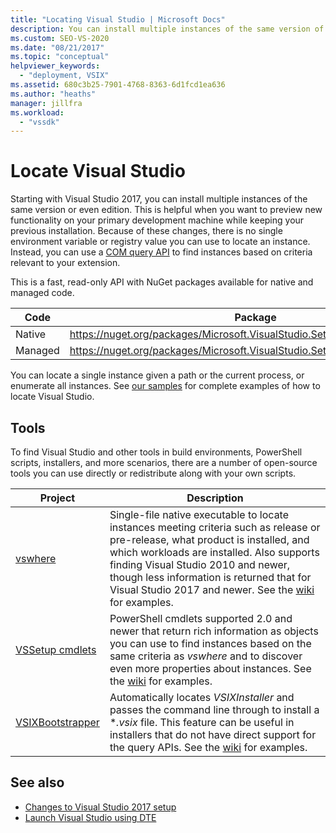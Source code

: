 ```yaml
---
title: "Locating Visual Studio | Microsoft Docs"
description: You can install multiple instances of the same version of Visual Studio. Learn how to use a COM query API to find the instance that you want.
ms.custom: SEO-VS-2020
ms.date: "08/21/2017"
ms.topic: "conceptual"
helpviewer_keywords:
  - "deployment, VSIX"
ms.assetid: 680c3b25-7901-4768-8363-6d1fcd1ea636
ms.author: "heaths"
manager: jillfra
ms.workload:
  - "vssdk"
---
```

# Locate Visual Studio

Starting with Visual Studio 2017, you can install multiple instances of the same version or even edition. This is helpful when you want to preview new functionality on your primary development machine while keeping your previous installation. Because of these changes, there is no single environment variable or registry value you can use to locate an instance. Instead, you can use a [COM query API](/dotnet/api/microsoft.visualstudio.setup.configuration) to find instances based on criteria relevant to your extension.

This is a fast, read-only API with NuGet packages available for native and managed code.

| Code | Package |
| ---- | --- |
| Native | https://nuget.org/packages/Microsoft.VisualStudio.Setup.Configuration.Native |
| Managed | https://nuget.org/packages/Microsoft.VisualStudio.Setup.Configuration.Interop |

You can locate a single instance given a path or the current process, or enumerate all instances. See [our samples](https://github.com/Microsoft/vs-setup-samples) for complete examples of how to locate Visual Studio.

## Tools

To find Visual Studio and other tools in build environments, PowerShell scripts, installers, and more scenarios, there are a number of open-source tools you can use directly or redistribute along with your own scripts.

| Project | Description |
| ------- | ----------- |
| [vswhere](https://github.com/Microsoft/vswhere) | Single-file native executable to locate instances meeting criteria such as release or pre-release, what product is installed, and which workloads are installed. Also supports finding Visual Studio 2010 and newer, though less information is returned that for Visual Studio 2017 and newer. See the [wiki](https://github.com/Microsoft/vswhere/wiki) for examples. |
| [VSSetup cmdlets](https://github.com/Microsoft/vssetup.powershell) | PowerShell cmdlets supported 2.0 and newer that return rich information as objects you can use to find instances based on the same criteria as _vswhere_ and to discover even more properties about instances. See the [wiki](https://github.com/Microsoft/vssetup.powershell/wiki) for examples. |
| [VSIXBootstrapper](https://github.com/Microsoft/vsixbootstrapper) | Automatically locates _VSIXInstaller_ and passes the command line through to install a **.vsix* file. This feature can be useful in installers that do not have direct support for the query APIs. See the [wiki](https://github.com/Microsoft/vsixbootstrapper/wiki) for examples. |

## See also

* [Changes to Visual Studio 2017 setup](https://devblogs.microsoft.com/setup/changes-to-visual-studio-15-setup/)
* [Launch Visual Studio using DTE](launch-visual-studio-dte.md)